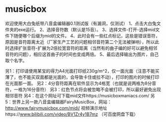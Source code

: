 # musicbox
欢迎使用大白兔纸带八音盒编辑器0.1测试版（有漏洞，仅测试）
1、点击大白兔文件夹的exe运行。
2、选择音符数（默认是15音）。
3、选择文件-打开-选择mid文件下随便哪个后缀为mid的文件。
4、此时会有一些红点标记，这些是错误音符，原因是音符距离太近（厂家生产工艺的问题相邻音符第二个无法被弹响），所以此时选择扩张音符-扩展为2倍拉宽音符的距离（当然有的曲子编的好可以避免相邻音符的问题），相应这首曲子的时间也变成两倍。
5、最后选择输出为图片，自己取个名字。

另1：打印请使用某宝的得力A4光面打印纸230g/m^2，仅一面光面（注意不能买薄了，也不能买双面都是光面的，会导致卡住或拉不动），打印的图片的时候打印在光面那一面。
另2：4分音符距离在软件显示为4格宽（也就是说两格为8分音符，一格为16分音符）
另3：红色节点将会被忽略不会被打印，所以最好避免出现相邻音符
另4：在这个网址可下载mid文件https://musicboxmaniacs.com/
另5：世界上另一款八音盒编辑器FairyMusicBox，网站：http://www.fairymusicbox.com/midi/
视频演示地址https://www.bilibili.com/video/BV1Zr4y1B7mz
（可百度网盘下载）

